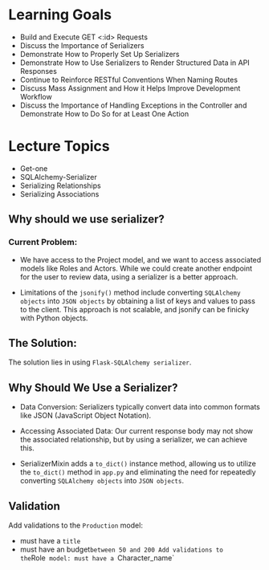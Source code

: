 # Learning Goals
- Build and Execute GET <:id> Requests
- Discuss the Importance of Serializers
- Demonstrate How to Properly Set Up Serializers
- Demonstrate How to Use Serializers to Render Structured Data in API Responses
- Continue to Reinforce RESTful Conventions When Naming Routes
- Discuss Mass Assignment and How it Helps Improve Development Workflow
- Discuss the Importance of Handling Exceptions in the Controller and Demonstrate How to Do So for at Least One Action

# Lecture Topics
- Get-one
- SQLAlchemy-Serializer
- Serializing Relationships
- Serializing Associations


## Why should we use serializer?

### Current Problem:
- We have access to the Project model, and we want to access associated models like Roles and Actors. While we could create another endpoint for the user to review data, using a serializer is a better approach.

- Limitations of the `jsonify()` method include converting `SQLAlchemy objects` into `JSON objects` by obtaining a list of keys and values to pass to the client. This approach is not scalable, and jsonify can be finicky with Python objects.

## The Solution:
The solution lies in using `Flask-SQLAlchemy serializer`.

## Why Should We Use a Serializer?
 - Data Conversion: Serializers typically convert data into common formats like JSON (JavaScript Object Notation).
 - Accessing Associated Data: Our current response body may not show the associated relationship, but by using a serializer, we can achieve this.

 - SerializerMixin adds a `to_dict()` instance method, allowing us to utilize the `to_dict()` method in `app.py` and eliminating the need for repeatedly converting `SQLAlchemy objects` into `JSON objects`.



## Validation
Add validations to the `Production` model:
- must have a `title`
- must have an budget` between 50 and 200
Add validations to the `Role` model:
must have a `Character_name`